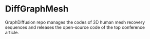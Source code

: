 # DiffGraphMesh
GraphDiffusion repo manages the codes of 3D human mesh recovery sequences and releases the open-source code of the top conference article.

